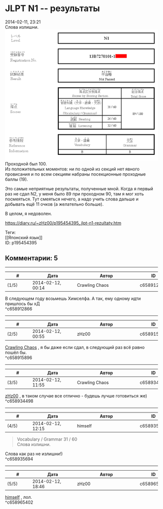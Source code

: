 JLPT N1 -- результаты
=====================

  
2014-02-11, 23:21  
 Слова излишни.   
  ![](pics/95ddce2ae194.png)    
 Проходной был 100.   
 Из положительных моментов: ни по одной из секций нет явного провисания и по всем секциям набраны посекционные проходные баллы (19).   
   
 Это самые неприятные результаты, полученные мной. Когда я первый раз не сдал N2, у меня было 89 при проходном 90, там я мог хоть посмеяться. Тут смеяться нечего, а надо учить слова дальше и добывать ещё 11 очков (а желательно больше).   
   
 В целом, я недоволен.   
  
<https://diary.ru/~zHz00/p195454395_jlpt-n1-rezultaty.htm>  
  
Теги:  
[[Японский язык]]  
ID: p195454395  


Комментарии: 5
--------------

  


---



|         #         |              Дата              |                     Автор                     |           ID           |
| --- | --- | --- | --- |
| (1/5) | 2014-02-12, 00:14 | Crawling Chaos | c658912866 |

  
 В следующем году возьмешь Химселфа. А так, ему одному идти пришлось бы хД   
 ^c658912866

---



|         #         |              Дата              |                     Автор                     |           ID           |
| --- | --- | --- | --- |
| (2/5) | 2014-02-12, 00:55 | zHz00 | c658915896 |

  
  [Crawling Chaos](http://degozaru.diary.ru "de gozaru")  , я бы даже если сдал, в следующий раз всё равно пошёл бы.   
 ^c658915896

---



|         #         |              Дата              |                     Автор                     |           ID           |
| --- | --- | --- | --- |
| (3/5) | 2014-02-12, 11:55 | Crawling Chaos | c658934498 |

  
  [zHz00](https://zHz00.diary.ru "Untitled")  , в таком случае все отлично - будешь лучше готовиться же)   
 ^c658934498

---



|         #         |              Дата              |                     Автор                     |           ID           |
| --- | --- | --- | --- |
| (4/5) | 2014-02-12, 12:15 | himself | c658935694 |

  
 > Vocabulary / Grammar 31 / 60   
 > Слова излишни.   
   
 Слова как раз не излишни!)   
 ^c658935694

---



|         #         |              Дата              |                     Автор                     |           ID           |
| --- | --- | --- | --- |
| (5/5) | 2014-02-12, 18:46 | zHz00 | c658965402 |

  
  [himself](http://himself.diary.ru "void")  , лол.   
 ^c658965402